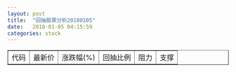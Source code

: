 ```yaml
---
layout: post
title:  "回抽股票分析20180105"
date:   2018-01-05 04:15:59
categories: stock
---
```

<script type="text/javascript">
var stockList = []
</script>
<table border="1">
 <tr>
 <td>代码</td>
 <td>最新价</td>
 <td>涨跌幅(%)</td>
 <td>回抽比例</td>
 <td>阻力</td>
 <td>支撑</td>
</tr>
</table>
